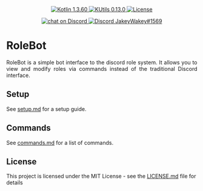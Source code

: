 <p align="center">
  <a href="https://kotlinlang.org/">
    <img src="https://img.shields.io/badge/Kotlin-1.3.60-blue.svg" alt="Kotlin 1.3.60">
  </a>
  <a href="https://gitlab.com/Aberrantfox/KUtils">
    <img src="https://img.shields.io/badge/KUtils-0.13.0-blue.svg" alt="KUtils 0.13.0">
  </a>
  <a href="LICENSE.md">
    <img src="https://img.shields.io/github/license/JakeJMattson/RoleBot.svg" alt="License">
  </a>
</p>

<p align="center">
  <a href="https://discord.gg/REZVVjA">
    <img src="https://img.shields.io/discord/453208597082406912?logo=discord" alt="chat on Discord">
  </a>
  <a href="https://discordapp.com/users/254786431656919051/">
    <img src="https://img.shields.io/badge/Me-JakeyWakey%231569-lightgrey.svg" alt="Discord JakeyWakey#1569">
  </a>
</p>

# RoleBot
<p align="justify">
RoleBot is a simple bot interface to the discord role system. 
It allows you to view and modify roles via commands instead of the traditional Discord interface.
</p>

## Setup
See [setup.md](setup.md) for a setup guide.

## Commands
See [commands.md](commands.md) for a list of commands.

## License
This project is licensed under the MIT License - see the [LICENSE.md](LICENSE.md) file for details
